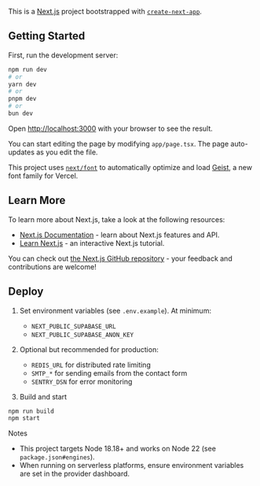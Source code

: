 This is a [Next.js](https://nextjs.org) project bootstrapped with [`create-next-app`](https://nextjs.org/docs/app/api-reference/cli/create-next-app).

## Getting Started

First, run the development server:

```bash
npm run dev
# or
yarn dev
# or
pnpm dev
# or
bun dev
```

Open [http://localhost:3000](http://localhost:3000) with your browser to see the result.

You can start editing the page by modifying `app/page.tsx`. The page auto-updates as you edit the file.

This project uses [`next/font`](https://nextjs.org/docs/app/building-your-application/optimizing/fonts) to automatically optimize and load [Geist](https://vercel.com/font), a new font family for Vercel.

## Learn More

To learn more about Next.js, take a look at the following resources:

- [Next.js Documentation](https://nextjs.org/docs) - learn about Next.js features and API.
- [Learn Next.js](https://nextjs.org/learn) - an interactive Next.js tutorial.

You can check out [the Next.js GitHub repository](https://github.com/vercel/next.js) - your feedback and contributions are welcome!

## Deploy

1. Set environment variables (see `.env.example`). At minimum:
   - `NEXT_PUBLIC_SUPABASE_URL`
   - `NEXT_PUBLIC_SUPABASE_ANON_KEY`

2. Optional but recommended for production:
   - `REDIS_URL` for distributed rate limiting
   - `SMTP_*` for sending emails from the contact form
   - `SENTRY_DSN` for error monitoring

3. Build and start

```bash
npm run build
npm start
```

Notes

- This project targets Node 18.18+ and works on Node 22 (see `package.json#engines`).
- When running on serverless platforms, ensure environment variables are set in the provider dashboard.
